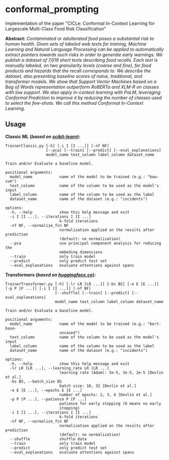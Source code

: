 # conformal_prompting
Implementation of the paper "CICLe: Conformal In-Context Learning for Largescale Multi-Class Food Risk Classification"

**Abstract:** *Contaminated or adulterated food poses a substantial risk to human health. Given sets of labeled web texts for training, Machine Learning and Natural Language Processing can be applied to automatically extract pointers towards such risks in order to generate early warnings. We publish a dataset of 7,619 short texts describing food recalls. Each text is manually labeled, on two granularity levels (coarse and fine), for food products and hazards that the recall corresponds to. We describe the dataset, also presenting baseline scores of naive, traditional, and transformer models. We show that Support Vector Machines based on a Bag of Words representation outperform RoBERTa and XLM-R on classes with low support. We also apply in-context learning with PaLM, leveraging Conformal Prediction to improve it by reducing the number of classes used to select the few-shots. We call this method Conformal In-Context Learning.*

## Usage

**Classic ML (*based on [scikit-learn](https://scikit-learn.org/stable/)*):**
```
TrainerClassic.py [-h] [-i I [I ...]] [-nf NF]
                  [--pca] [--train] [--predict] [--eval_explanations]
                  model_name text_column label_column dataset_name

Train and/or Evaluate a baseline model.

positional arguments:
  model_name            name of the model to be trained (e.g.: "bow-svm")
  text_column           name of the column to be used as the model's input
  label_column          name of the column to be used as the label
  dataset_name          name of the dataset (e.g.: "incidents")

options:
  -h, --help            show this help message and exit
  -i I [I ...], --iterations I [I ...]
                        k-fold iterations
  -nf NF, --normalize_fcn NF
                        normalization applied on the results after prediction
                        (default: no normalization)
  --pca                 use principal component analysis for reducing the
                        embeding dimensions
  --train               only train model
  --predict             only predict test set
  --eval_explanations   evaluate attentions against spans
```

**Transformers (*based on [huggingface.co](https://huggingface.co/)*):**
```
TrainerTransformer.py [-h] [-lr LR [LR ...]] [-bs BS] [-e E [E ...]] [-p P [P ...]] [-i I [I ...]] [-nf NF]
                      [--shuffle] [--train] [--predict] [--eval_explanations]
                      model_name text_column label_column dataset_name

Train and/or Evaluate a baseline model.

positional arguments:
  model_name            name of the model to be trained (e.g.: "bert-base-
                        uncased")
  text_column           name of the column to be used as the model's input
  label_column          name of the column to be used as the label
  dataset_name          name of the dataset (e.g.: "incidents")

options:
  -h, --help            show this help message and exit
  -lr LR [LR ...], --learning_rate LR [LR ...]
                        learning rate (Adam): 5e-5, 3e-5, 2e-5 [Devlin et al.]
  -bs BS, --batch_size BS
                        batch size: 16, 32 [Devlin et al.]
  -e E [E ...], --epochs E [E ...]
                        number of epochs: 2, 3, 4 [Devlin et al.]
  -p P [P ...], --patience P [P ...]
                        patience for early stopping (0 means no early
                        stopping)
  -i I [I ...], --iterations I [I ...]
                        k-fold iterations
  -nf NF, --normalize_fcn NF
                        normalization applied on the results after prediction
                        (default: no normalization)
  --shuffle             shuffle data
  --train               only train model
  --predict             only predict test set
  --eval_explanations   evaluate attentions against spans
```

